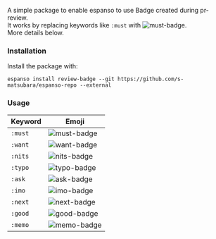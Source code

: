 A simple package to enable espanso to use Badge created during pr-review.  
It works by replacing keywords like `:must` with ![must-badge](https://img.shields.io/badge/review-must-critical.svg).  
More details below.

### Installation

Install the package with:

```
espanso install review-badge --git https://github.com/s-matsubara/espanso-repo --external
```

### Usage

| Keyword  | Emoji                                                                |
|----------|----------------------------------------------------------------------|
| `:must`  | ![must-badge](https://img.shields.io/badge/review-must-critical.svg) |
| `:want`  | ![want-badge](https://img.shields.io/badge/review-want-blue)         |
| `:nits`  | ![nits-badge](https://img.shields.io/badge/review-nits-orange.svg)   |
| `:typo`  | ![typo-badge](https://img.shields.io/badge/review-typo-orange.svg)   |
| `:ask`   | ![ask-badge](https://img.shields.io/badge/review-ask-yellow.svg)     |
| `:imo`   | ![imo-badge](https://img.shields.io/badge/review-imo-green.svg)      |
| `:next`  | ![next-badge](https://img.shields.io/badge/review-next-skyblue.svg)  |
| `:good`  | ![good-badge](https://img.shields.io/badge/review-good-success.svg)  |
| `:memo`  | ![memo-badge](https://img.shields.io/badge/review-memo-lightgrey)    |
